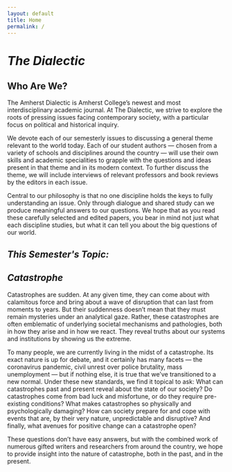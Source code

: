 ```yaml
---
layout: default
title: Home 
permalink: /
---
```


# _The Dialectic_


## Who Are We?

The Amherst Dialectic is Amherst College’s newest and most interdisciplinary academic journal. At The Dialectic, we strive to explore the roots of pressing issues facing contemporary society, with a particular focus on political and historical inquiry.

We devote each of our semesterly issues to discussing a general theme relevant to the world today. Each of our student authors — chosen from a variety of schools and disciplines around the country — will use their own skills and academic specialities to grapple with the questions and ideas present in that theme and in its modern context. To further discuss the theme, we will include interviews of relevant professors and book reviews by the editors in each issue. 

Central to our philosophy is that no one discipline holds the keys to fully understanding an issue. Only through dialogue and shared study can we produce meaningful answers to our questions. We hope that as you read these carefully selected and edited papers, you bear in mind not just what each discipline studies, but what it can tell you about the big questions of our world. 

## _This Semester's Topic:_
## _Catastrophe_

Catastrophes are sudden. At any given time, they can come about with calamitous force and bring about a wave of disruption that can last from moments to years. But their suddenness doesn’t mean that they must remain mysteries under an analytical gaze. Rather, these catastrophes are often emblematic of underlying societal mechanisms and pathologies, both in how they arise and in how we react. They reveal truths about our systems and institutions by showing us the extreme.

To many people, we are currently living in the midst of a catastrophe. Its exact nature is up for debate, and it certainly has many facets — the coronavirus pandemic, civil unrest over police brutality, mass unemployment — but if nothing else, it is true that we’ve transitioned to a new normal. Under these new standards, we find it topical to ask: What can catastrophes past and present reveal about the state of our society? Do catastrophes come from bad luck and misfortune, or do they require pre-existing conditions? What makes catastrophes so physically and psychologically damaging? How can society prepare for and cope with events that are, by their very nature, unpredictable and disruptive?  And finally, what avenues for positive change can a catastrophe open? 

These questions don’t have easy answers, but with the combined work of numerous gifted writers and researchers from around the country, we hope to provide insight into the nature of catastrophe, both in the past, and in the present. 
